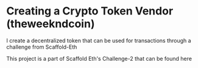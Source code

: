 # Creating a Crypto Token Vendor (theweekndcoin)
I create a decentralized token that can be used for transactions through a challenge from Scaffold-Eth


This project is a part of Scaffold Eth's Challenge-2 that can be found here 
